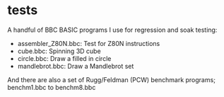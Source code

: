 # tests

A handful of BBC BASIC programs I use for regression and soak testing:

- assembler_Z80N.bbc: Test for Z80N instructions
- cube.bbc: Spinning 3D cube
- circle.bbc: Draw a filled in circle
- mandlebrot.bbc: Draw a Mandlebrot set

And there are also a set of Rugg/Feldman (PCW) benchmark programs; benchm1.bbc to benchm8.bbc